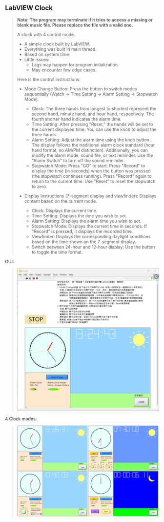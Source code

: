 LabVIEW Clock
---
> **Note: The program may terminate if it tries to access a missing or blank music file. Please replace the file with a valid one.**
> 
> A clock with 4 control mode.
> 
> - A simple clock built by LabVIEW.
> - Everything was built in main thread.
> - Based on system time
> - Little issues:
>   - Lags may happen for program initialization.
>   - May encounter few edge cases.
> 
> Here is the control instructions:
> 
>   - Mode Change Button: Press the button to switch modes sequentially (Watch -> Time Setting -> Alarm Setting -> Stopwatch Mode).
>     - Clock: The three hands from longest to shortest represent the second hand, minute hand, and hour hand, respectively. The fourth shorter hand indicates the alarm time.
>     - Time Setting: After pressing "Reset," the hands will be set to the current displayed time. You can use the knob to adjust the three hands.
>     - Alarm Setting: Adjust the alarm time using the knob button. The display follows the traditional alarm clock standard (hour hand format, no AM/PM distinction).
>       Additionally, you can modify the alarm mode, sound file, or text reminder. Use the "Alarm Switch" to turn off the sound reminder.
>     - Stopwatch Mode: Press "GO" to start. Press "Record" to display the time (in seconds) when the button was pressed (the stopwatch continues running). Press "Record" again to return to the current time. Use "Reset" to reset the stopwatch to zero.
> 
>   - Display Instructions (7-segment display and viewfinder): Displays content based on the current mode. 
>     - Clock: Displays the current time.
>     - Time Setting: Displays the time you wish to set.
>     - Alarm Setting: Displays the alarm time you wish to set.
>     - Stopwatch Mode: Displays the current time in seconds. If "Record" is pressed, it displays the recorded time.
>     - Viewfinder: Displays the corresponding daylight conditions based on the time shown on the 7-segment display.
>     - Switch between 24-hour and 12-hour display: Use the button to toggle the time format.
> 
GUI:
> 
> ![Clock GUI](./images/GUI1.png)
> 
4 Clock modes:
>
> ![4 Clock modes](./images/GUI2.png)
> 
